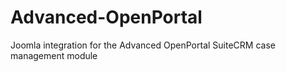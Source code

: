 # Advanced-OpenPortal
Joomla integration for the Advanced OpenPortal SuiteCRM case management module
